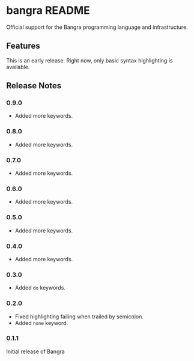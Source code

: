 # bangra README

Official support for the Bangra programming language and infrastructure.

## Features

This is an early release. Right now, only basic syntax highlighting is available.

## Release Notes

### 0.9.0

* Added more keywords.

### 0.8.0

* Added more keywords.

### 0.7.0

* Added more keywords.

### 0.6.0

* Added more keywords.

### 0.5.0

* Added more keywords.

### 0.4.0

* Added more keywords.

### 0.3.0

* Added `do` keywords.

### 0.2.0

* Fixed highlighting failing when trailed by semicolon.
* Added `none` keyword.

### 0.1.1

Initial release of Bangra

